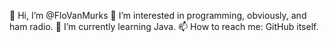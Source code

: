 👋 Hi, I’m @FloVanMurks
👀 I’m interested in programming, obviously, and ham radio.
🌱 I’m currently learning Java.
📫 How to reach me: GitHub itself.

<!---
FloVanMurks/FloVanMurks is a ✨ special ✨ repository because its `README.md` (this file) appears on your GitHub profile.
You can click the Preview link to take a look at your changes.
--->
